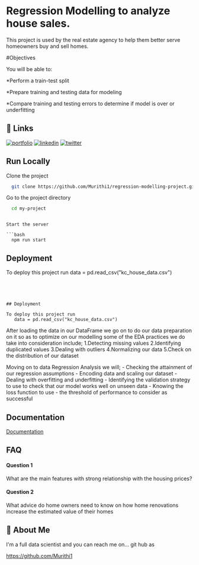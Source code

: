 

# Regression Modelling to analyze house sales.

This project is used by the real estate agency to help them better serve homeowners buy and sell homes.


#Objectives

You will be able to:

*Perform a train-test split

*Prepare training and testing data for modeling

*Compare training and testing errors to determine if model is over or underfitting


## 🔗 Links
[![portfolio](https://img.shields.io/badge/my_portfolio-000?style=for-the-badge&logo=ko-fi&logoColor=white)](https://katherineoelsner.com/)
[![linkedin](https://img.shields.io/badge/linkedin-0A66C2?style=for-the-badge&logo=linkedin&logoColor=white)](https://www.linkedin.com/)
[![twitter](https://img.shields.io/badge/twitter-1DA1F2?style=for-the-badge&logo=twitter&logoColor=white)](https://twitter.com/)


## Run Locally

Clone the project

```bash
  git clone https://github.com/Murithi1/regression-modelling-project.git
```

Go to the project directory

```bash
  cd my-project
```
```

Start the server

```bash
  npm run start
```


## Deployment

To deploy this project run
   data = pd.read_csv("kc_house_data.csv")
```




## Deployment

To deploy this project run
   data = pd.read_csv("kc_house_data.csv")
```
After loading the data in our DataFrame we go on to do our data preparation on it so as to optimize on our modelling
some of the EDA practices we do take into consideration include;
        1.Detecting missing values
        2.Identifying duplicated values
        3.Dealing with outliers
        4.Normalizing our data
        5.Check on the distribution of our dataset
  
  
Moving on to data Regression Analysis we will;
     - Checking the attainment of our regression assumptions
     - Encoding data and scaling our dataset
     - Dealing with overfitting and underfitting
     - Identifying the validation strategy to use to check that our model works well on unseen data
     - Knowing the loss function to use
     - the threshold of performance to consider as successful
## Documentation

[Documentation](https://github.com/Murithi1/regression-modelling-project.git)



## FAQ

#### Question 1

What are the main features with strong relationship with the housing prices?

#### Question 2

What advice do home owners need to know on how home renovations increase the estimated value of their homes


## 🚀 About Me
I'm a full data scientist and you can reach me on...
git hub as 

https://github.com/Murithi1
